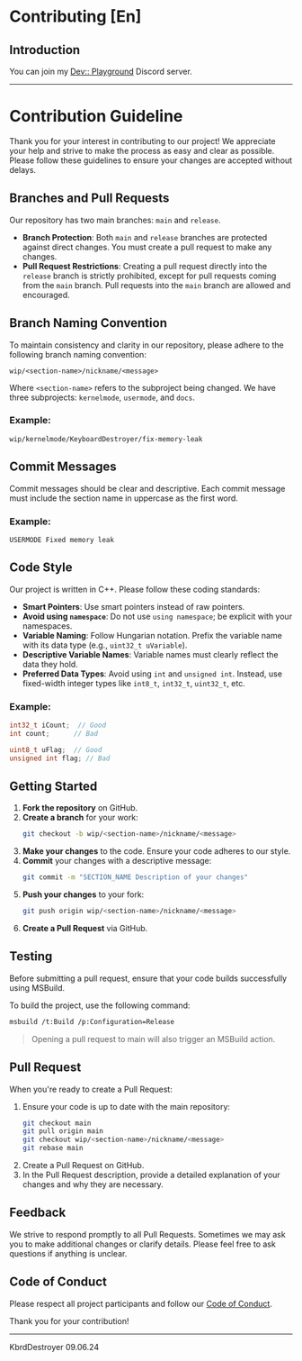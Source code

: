 # Contributing [En]
## Introduction 

You can join my [Dev:: Playground](https://discord.com/invite/KCYk7z7msN) Discord server. 

---

# Contribution Guideline

Thank you for your interest in contributing to our project! We appreciate your help and strive to make the process as easy and clear as possible. Please follow these guidelines to ensure your changes are accepted without delays.

## Branches and Pull Requests

Our repository has two main branches: `main` and `release`.

- **Branch Protection**: Both `main` and `release` branches are protected against direct changes. You must create a pull request to make any changes.
- **Pull Request Restrictions**: Creating a pull request directly into the `release` branch is strictly prohibited, except for pull requests coming from the `main` branch. Pull requests into the `main` branch are allowed and encouraged.

## Branch Naming Convention

To maintain consistency and clarity in our repository, please adhere to the following branch naming convention:

```
wip/<section-name>/nickname/<message>
```

Where `<section-name>` refers to the subproject being changed. We have three subprojects: `kernelmode`, `usermode`, and `docs`.

### Example:

```
wip/kernelmode/KeyboardDestroyer/fix-memory-leak
```

## Commit Messages

Commit messages should be clear and descriptive. Each commit message must include the section name in uppercase as the first word.

### Example:

```
USERMODE Fixed memory leak
```

## Code Style

Our project is written in C++. Please follow these coding standards:

- **Smart Pointers**: Use smart pointers instead of raw pointers.
- **Avoid using `namespace`**: Do not use `using namespace`; be explicit with your namespaces.
- **Variable Naming**: Follow Hungarian notation. Prefix the variable name with its data type (e.g., `uint32_t uVariable`).
- **Descriptive Variable Names**: Variable names must clearly reflect the data they hold.
- **Preferred Data Types**: Avoid using `int` and `unsigned int`. Instead, use fixed-width integer types like `int8_t`, `int32_t`, `uint32_t`, etc.

### Example:

```cpp
int32_t iCount;  // Good
int count;      // Bad

uint8_t uFlag;  // Good
unsigned int flag; // Bad
```

## Getting Started

1. **Fork the repository** on GitHub.
2. **Create a branch** for your work:
   ```sh
   git checkout -b wip/<section-name>/nickname/<message>
   ```
3. **Make your changes** to the code. Ensure your code adheres to our style.
4. **Commit** your changes with a descriptive message:
   ```sh
   git commit -m "SECTION_NAME Description of your changes"
   ```
5. **Push your changes** to your fork:
   ```sh
   git push origin wip/<section-name>/nickname/<message>
   ```
6. **Create a Pull Request** via GitHub.

## Testing

Before submitting a pull request, ensure that your code builds successfully using MSBuild.

To build the project, use the following command:

```sh
msbuild /t:Build /p:Configuration=Release
```

> Opening a pull request to main will also trigger an MSBuild action. 

## Pull Request

When you're ready to create a Pull Request:

1. Ensure your code is up to date with the main repository:
   ```sh
   git checkout main
   git pull origin main
   git checkout wip/<section-name>/nickname/<message>
   git rebase main
   ```
2. Create a Pull Request on GitHub.
3. In the Pull Request description, provide a detailed explanation of your changes and why they are necessary.

## Feedback

We strive to respond promptly to all Pull Requests. Sometimes we may ask you to make additional changes or clarify details. Please feel free to ask questions if anything is unclear.

## Code of Conduct

Please respect all project participants and follow our [Code of Conduct](CODE_OF_CONDUCT.md).

Thank you for your contribution!

---

KbrdDestroyer 09.06.24